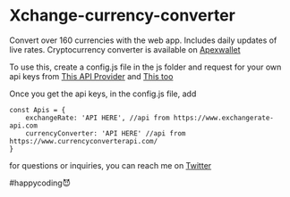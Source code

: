 # Xchange-currency-converter
Convert over 160 currencies with the web app. Includes daily updates of live rates. 
Cryptocurrency converter is available on [Apexwallet](https://github.com/apexwallet)

To use this, create a config.js file in the js folder and request for your own api keys from [This API Provider](https://www.exchangerate-api.com/) and [This too](https://www.currencyconverterapi.com/)

Once you get the api keys, in the config.js file, add

```
const Apis = {
    exchangeRate: 'API HERE', //api from https://www.exchangerate-api.com
    currencyConverter: 'API HERE' //api from https://www.currencyconverterapi.com/
}
```

for questions or inquiries, you can reach me on [Twitter](twitter.com/kayode0x)

#happycoding😈
